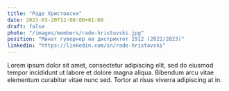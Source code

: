 ```yaml
---
title: "Раде Христовски"
date: 2023-03-20T12:00:00+01:00
draft: false
photo: "/images/members/rade-hristovski.jpg"
position: "Минат гувернер на дистриктот 1912 (2022/2023)"
linkedin: "https://linkedin.com/in/rade-hristovski"
---
```


Lorem ipsum dolor sit amet, consectetur adipiscing elit, sed do eiusmod tempor incididunt ut labore et dolore magna aliqua. Bibendum arcu vitae elementum curabitur vitae nunc sed. Tortor at risus viverra adipiscing at in.